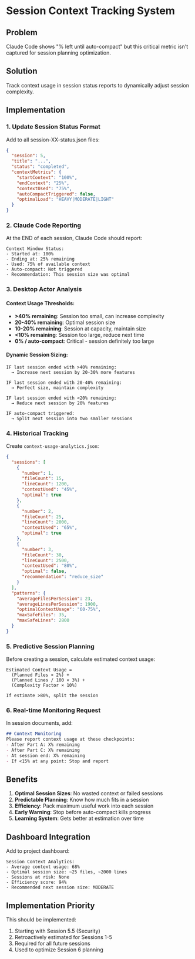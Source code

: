 # Session Context Tracking System

## Problem
Claude Code shows "% left until auto-compact" but this critical metric isn't captured for session planning optimization.

## Solution
Track context usage in session status reports to dynamically adjust session complexity.

## Implementation

### 1. Update Session Status Format
Add to all session-XX-status.json files:
```json
{
  "session": 5,
  "title": "...",
  "status": "completed",
  "contextMetrics": {
    "startContext": "100%",
    "endContext": "25%",
    "contextUsed": "75%",
    "autoCompactTriggered": false,
    "optimalLoad": "HEAVY|MODERATE|LIGHT"
  }
}
```

### 2. Claude Code Reporting
At the END of each session, Claude Code should report:
```
Context Window Status:
- Started at: 100%
- Ending at: 25% remaining
- Used: 75% of available context
- Auto-compact: Not triggered
- Recommendation: This session size was optimal
```

### 3. Desktop Actor Analysis

#### Context Usage Thresholds:
- **>40% remaining**: Session too small, can increase complexity
- **20-40% remaining**: Optimal session size
- **10-20% remaining**: Session at capacity, maintain size
- **<10% remaining**: Session too large, reduce next time
- **0% / auto-compact**: Critical - session definitely too large

#### Dynamic Session Sizing:
```
IF last session ended with >40% remaining:
  → Increase next session by 20-30% more features
  
IF last session ended with 20-40% remaining:
  → Perfect size, maintain complexity
  
IF last session ended with <20% remaining:
  → Reduce next session by 20% features
  
IF auto-compact triggered:
  → Split next session into two smaller sessions
```

### 4. Historical Tracking

Create `context-usage-analytics.json`:
```json
{
  "sessions": [
    {
      "number": 1,
      "fileCount": 15,
      "lineCount": 1200,
      "contextUsed": "45%",
      "optimal": true
    },
    {
      "number": 2,
      "fileCount": 25,
      "lineCount": 2000,
      "contextUsed": "65%",
      "optimal": true
    },
    {
      "number": 3,
      "fileCount": 30,
      "lineCount": 2500,
      "contextUsed": "80%",
      "optimal": false,
      "recommendation": "reduce_size"
    }
  ],
  "patterns": {
    "averageFilesPerSession": 23,
    "averageLinesPerSession": 1900,
    "optimalContextUsage": "60-75%",
    "maxSafeFiles": 35,
    "maxSafeLines": 2800
  }
}
```

### 5. Predictive Session Planning

Before creating a session, calculate estimated context usage:
```
Estimated Context Usage = 
  (Planned Files × 2%) + 
  (Planned Lines / 100 × 3%) + 
  (Complexity Factor × 10%)
  
If estimate >80%, split the session
```

### 6. Real-time Monitoring Request

In session documents, add:
```markdown
## Context Monitoring
Please report context usage at these checkpoints:
- After Part A: X% remaining
- After Part C: X% remaining  
- At session end: X% remaining
- If <15% at any point: Stop and report
```

## Benefits

1. **Optimal Session Sizes**: No wasted context or failed sessions
2. **Predictable Planning**: Know how much fits in a session
3. **Efficiency**: Pack maximum useful work into each session
4. **Early Warning**: Stop before auto-compact kills progress
5. **Learning System**: Gets better at estimation over time

## Dashboard Integration

Add to project dashboard:
```
Session Context Analytics:
- Average context usage: 68%
- Optimal session size: ~25 files, ~2000 lines
- Sessions at risk: None
- Efficiency score: 94%
- Recommended next session size: MODERATE
```

## Implementation Priority

This should be implemented:
1. Starting with Session 5.5 (Security)
2. Retroactively estimated for Sessions 1-5
3. Required for all future sessions
4. Used to optimize Session 6 planning
